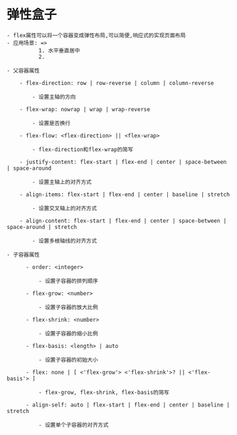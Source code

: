 # 弹性盒子

    - flex属性可以将一个容器变成弹性布局,可以简便,响应式的实现页面布局
    - 应用场景: => 
              1. 水平垂直居中
              2. 

    - 父容器属性

        - flex-direction: row | row-reverse | column | column-reverse

            - 设置主轴的方向

        - flex-wrap: nowrap | wrap | wrap-reverse

            - 设置是否换行

        - flex-flow: <flex-direction> || <flex-wrap>

            - flex-direction和flex-wrap的简写

        - justify-content: flex-start | flex-end | center | space-between | space-around

            - 设置主轴上的对齐方式

        - align-items: flex-start | flex-end | center | baseline | stretch

            - 设置交叉轴上的对齐方式

        - align-content: flex-start | flex-end | center | space-between | space-around | stretch

            - 设置多根轴线的对齐方式

    - 子容器属性
  
          - order: <integer>
  
              - 设置子容器的排列顺序
  
          - flex-grow: <number>
  
              - 设置子容器的放大比例
  
          - flex-shrink: <number>
  
              - 设置子容器的缩小比例
  
          - flex-basis: <length> | auto
  
              - 设置子容器的初始大小
  
          - flex: none | [ <'flex-grow'> <'flex-shrink'>? || <'flex-basis'> ]
  
              - flex-grow, flex-shrink, flex-basis的简写
  
          - align-self: auto | flex-start | flex-end | center | baseline | stretch
  
              - 设置单个子容器的对齐方式
